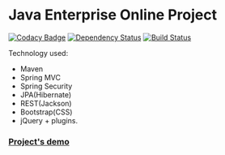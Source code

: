 Java Enterprise Online Project
===============================
[![Codacy Badge](https://api.codacy.com/project/badge/Grade/cd2d28ab27424a6aa33badbccfcffaca)](https://www.codacy.com/app/pavlo-plynko/CaloriesManagement?utm_source=github.com&amp;utm_medium=referral&amp;utm_content=shcho-isle/CaloriesManagement&amp;utm_campaign=Badge_Grade)
[![Dependency Status](https://dependencyci.com/github/shcho-isle/CaloriesManagement/badge)](https://dependencyci.com/github/shcho-isle/CaloriesManagement)
[![Build Status](https://travis-ci.org/shcho-isle/CaloriesManagement.svg?branch=master)](https://travis-ci.org/shcho-isle/CaloriesManagement)

Technology used:
- Maven
- Spring MVC
- Spring Security
- JPA(Hibernate)
- REST(Jackson)
- Bootstrap(CSS)
- jQuery + plugins.

### <a href="http://plynko.herokuapp.com/" target=_blank>Project's demo</a>